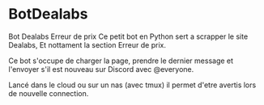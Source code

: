 # BotDealabs
Bot Dealabs Erreur de prix 
Ce petit bot en Python sert a scrapper le site Dealabs, Et nottament la section Erreur de prix. 

Ce bot s'occupe de charger la page, prendre le dernier message et l'envoyer s'il est nouveau sur Discord avec @everyone. 

Lancé dans le cloud ou sur un nas (avec tmux) il permet d'etre avertis lors de nouvelle connection.
